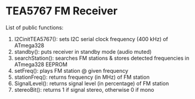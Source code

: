 # TEA5767 FM Receiver
List of public functions:
1. I2CinitTEA5767(): sets I2C serial clock frequency (400 kHz) of ATmega328
2. standby(): puts receiver in standby mode (audio muted)
3. searchStation(): searches FM stations & stores detected frequencies in ATmega328 EEPROM
4. setFreq(): plays FM station @ given frequency
5. stationFreq(): returns frequency (in MHz) of FM station
6. SignalLevel(): returns signal level (in percentage) of FM station
7. stereoBit(): returns 1 if signal stereo, otherwise 0 if mono
